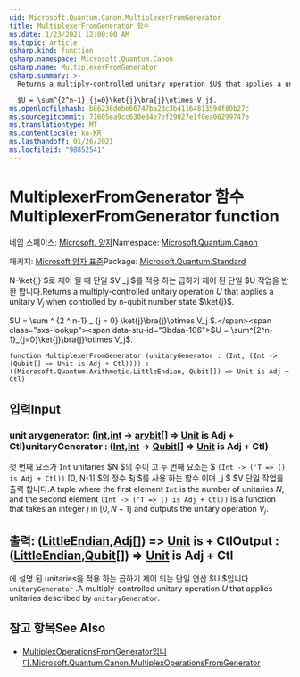 ```yaml
---
uid: Microsoft.Quantum.Canon.MultiplexerFromGenerator
title: MultiplexerFromGenerator 함수
ms.date: 1/23/2021 12:00:00 AM
ms.topic: article
qsharp.kind: function
qsharp.namespace: Microsoft.Quantum.Canon
qsharp.name: MultiplexerFromGenerator
qsharp.summary: >-
  Returns a multiply-controlled unitary operation $U$ that applies a unitary $V_j$ when controlled by n-qubit number state $\ket{j}$.

  $U = \sum^{2^n-1}_{j=0}\ket{j}\bra{j}\otimes V_j$.
ms.openlocfilehash: b86238debe66747ba23c3b41164813594f80b27c
ms.sourcegitcommit: 71605ea9cc630e84e7ef29027e1f0ea06299747e
ms.translationtype: MT
ms.contentlocale: ko-KR
ms.lasthandoff: 01/26/2021
ms.locfileid: "98852541"
---
```

# <a name="multiplexerfromgenerator-function"></a><span data-ttu-id="3bdaa-102">MultiplexerFromGenerator 함수</span><span class="sxs-lookup"><span data-stu-id="3bdaa-102">MultiplexerFromGenerator function</span></span>

<span data-ttu-id="3bdaa-103">네임 스페이스: [Microsoft. 양자](xref:Microsoft.Quantum.Canon)</span><span class="sxs-lookup"><span data-stu-id="3bdaa-103">Namespace: [Microsoft.Quantum.Canon](xref:Microsoft.Quantum.Canon)</span></span>

<span data-ttu-id="3bdaa-104">패키지: [Microsoft 양자 표준](https://nuget.org/packages/Microsoft.Quantum.Standard)</span><span class="sxs-lookup"><span data-stu-id="3bdaa-104">Package: [Microsoft.Quantum.Standard](https://nuget.org/packages/Microsoft.Quantum.Standard)</span></span>


<span data-ttu-id="3bdaa-105">N-\ket{j} $로 제어 될 때 단일 $V _j $를 적용 하는 곱하기 제어 된 단일 $U 작업을 반환 합니다.</span><span class="sxs-lookup"><span data-stu-id="3bdaa-105">Returns a multiply-controlled unitary operation $U$ that applies a unitary $V_j$ when controlled by n-qubit number state $\ket{j}$.</span></span>

<span data-ttu-id="3bdaa-106">$U = \sum ^ {2 ^ n-1} _ {j = 0} \ket{j}\bra{j}\otimes V_j $.</span><span class="sxs-lookup"><span data-stu-id="3bdaa-106">$U = \sum^{2^n-1}_{j=0}\ket{j}\bra{j}\otimes V_j$.</span></span>

```qsharp
function MultiplexerFromGenerator (unitaryGenerator : (Int, (Int -> (Qubit[] => Unit is Adj + Ctl)))) : ((Microsoft.Quantum.Arithmetic.LittleEndian, Qubit[]) => Unit is Adj + Ctl)
```


## <a name="input"></a><span data-ttu-id="3bdaa-107">입력</span><span class="sxs-lookup"><span data-stu-id="3bdaa-107">Input</span></span>

### <a name="unitarygenerator--intint---qubit--unit--is-adj--ctl"></a><span data-ttu-id="3bdaa-108">unit arygenerator: ([int](xref:microsoft.quantum.lang-ref.int),[int](xref:microsoft.quantum.lang-ref.int) -> [arybit](xref:microsoft.quantum.lang-ref.qubit)[] => [Unit](xref:microsoft.quantum.lang-ref.unit)  is Adj + Ctl)</span><span class="sxs-lookup"><span data-stu-id="3bdaa-108">unitaryGenerator : ([Int](xref:microsoft.quantum.lang-ref.int),[Int](xref:microsoft.quantum.lang-ref.int) -> [Qubit](xref:microsoft.quantum.lang-ref.qubit)[] => [Unit](xref:microsoft.quantum.lang-ref.unit)  is Adj + Ctl)</span></span>

<span data-ttu-id="3bdaa-109">첫 번째 요소가 `Int` unitaries $N $의 수이 고 두 번째 요소는 $ `(Int -> ('T => () is Adj + Ctl))` [0, N-1] $의 정수 $j $를 사용 하는 함수 이며 _j $ $V 단일 작업을 출력 합니다.</span><span class="sxs-lookup"><span data-stu-id="3bdaa-109">A tuple where the first element `Int` is the number of unitaries $N$, and the second element `(Int -> ('T => () is Adj + Ctl))` is a function that takes an integer $j$ in $[0,N-1]$ and outputs the unitary operation $V_j$.</span></span>



## <a name="output--littleendianqubit--unit--is-adj--ctl"></a><span data-ttu-id="3bdaa-110">출력: ([LittleEndian](xref:Microsoft.Quantum.Arithmetic.LittleEndian),[Adj](xref:microsoft.quantum.lang-ref.qubit)[]) => [Unit](xref:microsoft.quantum.lang-ref.unit)  is + Ctl</span><span class="sxs-lookup"><span data-stu-id="3bdaa-110">Output : ([LittleEndian](xref:Microsoft.Quantum.Arithmetic.LittleEndian),[Qubit](xref:microsoft.quantum.lang-ref.qubit)[]) => [Unit](xref:microsoft.quantum.lang-ref.unit)  is Adj + Ctl</span></span>

<span data-ttu-id="3bdaa-111">에 설명 된 unitaries을 적용 하는 곱하기 제어 되는 단일 연산 $U $입니다 `unitaryGenerator` .</span><span class="sxs-lookup"><span data-stu-id="3bdaa-111">A multiply-controlled unitary operation $U$ that applies unitaries described by `unitaryGenerator`.</span></span>

## <a name="see-also"></a><span data-ttu-id="3bdaa-112">참고 항목</span><span class="sxs-lookup"><span data-stu-id="3bdaa-112">See Also</span></span>

- [<span data-ttu-id="3bdaa-113">MultiplexOperationsFromGenerator입니다.</span><span class="sxs-lookup"><span data-stu-id="3bdaa-113">Microsoft.Quantum.Canon.MultiplexOperationsFromGenerator</span></span>](xref:Microsoft.Quantum.Canon.MultiplexOperationsFromGenerator)